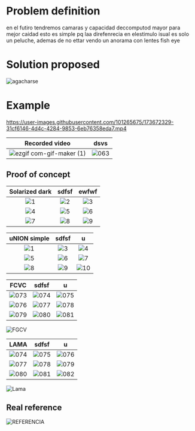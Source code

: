 # Problem definition
en el futiro tendremos camaras y capacidad deccomputod mayor para mejor caidad
esto es simple pq laa direfenrecia en elestimulo isual es solo un peluche, ademas de no ettar vendo un anorama con lentes fish eye
# Solution proposed

![agacharse](https://user-images.githubusercontent.com/101265675/173701110-a3ecea34-627a-4acd-ae04-34fbff81cfca.png)

# Example


https://user-images.githubusercontent.com/101265675/173672329-31cf6146-4d4c-4284-9853-6eb76358eda7.mp4

|Recorded video| dsvs|
|---|---|
|![ezgif com-gif-maker (1)](https://user-images.githubusercontent.com/101265675/173702909-b67efb60-a53e-48f0-b33c-49d60f9ad57e.gif)|![063](https://user-images.githubusercontent.com/101265675/173706526-db65f00d-78bb-43a6-8234-b65682c377bb.png)|




## Proof of concept



Solarized dark | sdfsf     | ewfwf       
:-------------------------:|:-------------------------:|:-------------------:
 ![ 1](https://user-images.githubusercontent.com/101265675/173705950-6209c593-38fc-421c-bc79-50a2e7db7b6a.png)|![ 2](https://user-images.githubusercontent.com/101265675/173705957-7f124615-1a10-4bcc-b78a-e2fc04a725c8.png)  | ![ 3](https://user-images.githubusercontent.com/101265675/173705962-b869cfa3-068b-4a02-9871-35eaeff655fb.png)
 ![ 4](https://user-images.githubusercontent.com/101265675/173705965-7349e0c5-6400-4583-8e15-4544c9a7d446.png)|![ 5](https://user-images.githubusercontent.com/101265675/173705974-1f88aa1a-27c5-49db-bfed-0e8a4d22ecb3.png)| ![ 6](https://user-images.githubusercontent.com/101265675/173705986-4217bfeb-c4c1-435d-b696-fee22106e05c.png)
 ![ 7](https://user-images.githubusercontent.com/101265675/173705999-aa1ad69f-50e2-4942-9a33-9e451afe4242.png)|![ 8](https://user-images.githubusercontent.com/101265675/173706006-349a3612-3cb2-4ca7-abd2-15c231f2a800.png)|![ 9](https://user-images.githubusercontent.com/101265675/173706018-1863a435-55d8-4b60-a38f-40254e4c0db8.png)


uNION simple | sdfsf     | u
:-------------------------:|:-------------------------:|:-------------------:
![1](https://user-images.githubusercontent.com/101265675/173706829-64ff797b-5e99-4c91-ab5a-ff2ee89eb4cc.png)|![3](https://user-images.githubusercontent.com/101265675/173706835-ccada216-2a39-4b22-8539-216611e9b193.png)|![4](https://user-images.githubusercontent.com/101265675/173706848-c1cd08ca-2110-46f3-b585-c9e74cf7ad9f.png)
![5](https://user-images.githubusercontent.com/101265675/173706859-de8e06a9-cdc8-4e49-9312-092bc2602608.png)|![6](https://user-images.githubusercontent.com/101265675/173706865-47322321-2157-478d-b1fe-432b7a5b52e0.png)|![7](https://user-images.githubusercontent.com/101265675/173706870-68d47497-751d-4fc0-864f-4ee3e1a04274.png)
![8](https://user-images.githubusercontent.com/101265675/173706875-7e374bea-2430-49b7-b80d-e6fbf609c554.png)|![9](https://user-images.githubusercontent.com/101265675/173706886-2e203926-5c12-4158-8b55-704fa709c222.png)|![10](https://user-images.githubusercontent.com/101265675/173706891-dac84d0e-f354-4d85-9885-08e212cbacb2.png)


FCVC | sdfsf     | u
:-------------------------:|:-------------------------:|:-------------------:
![073](https://user-images.githubusercontent.com/101265675/173708234-e716d552-bcbb-41fc-8e98-1f0648c30a48.png)|![074](https://user-images.githubusercontent.com/101265675/173708245-41f2b5d7-a8d1-43ad-83a4-0c6782db2e0b.png)|![075](https://user-images.githubusercontent.com/101265675/173708253-40923e2a-88cc-41a1-8a37-676e1082801b.png)
![076](https://user-images.githubusercontent.com/101265675/173708259-2add4b14-bb1c-4a73-9035-7ae40a6f0fa5.png)|![077](https://user-images.githubusercontent.com/101265675/173708267-d25de3dc-516c-4e38-9de4-bdabd8728a66.png)|![078](https://user-images.githubusercontent.com/101265675/173708277-ea245f7e-c86b-42bb-be90-8ee414f05cdf.png)
![079](https://user-images.githubusercontent.com/101265675/173708282-ef211334-4991-4ee6-b58d-2a76878e0dd0.png)|![080](https://user-images.githubusercontent.com/101265675/173708291-63c78bf3-98ab-4fc2-8aa9-fa92574fef71.png)|![081](https://user-images.githubusercontent.com/101265675/173708306-ada15ab7-a9b1-4e26-895c-fe0a4cfbd55e.png)


![FGCV](https://user-images.githubusercontent.com/101265675/173709182-47833cf0-469b-439b-9165-e6ce97807a63.gif)


LAMA | sdfsf     | u
:-------------------------:|:-------------------------:|:-------------------:
![074](https://user-images.githubusercontent.com/101265675/173708420-56f06834-da60-4412-9bef-480feb3c1b50.png)|![075](https://user-images.githubusercontent.com/101265675/173708424-a9572d1f-0860-459f-bd18-2bfe7cb92e17.png)|![076](https://user-images.githubusercontent.com/101265675/173708430-d62908b1-efbc-4164-a27b-cc14f01acc80.png)
![077](https://user-images.githubusercontent.com/101265675/173708437-3f1bf8ce-e801-4136-9578-0ad9a1381638.png)|![078](https://user-images.githubusercontent.com/101265675/173708441-0fe2d000-02ab-454d-8c7e-450603f34f7c.png)|![079](https://user-images.githubusercontent.com/101265675/173708446-ffb7b102-4ae7-4178-8a0b-605a2d8713c7.png)
![080](https://user-images.githubusercontent.com/101265675/173708457-9dbd1d7f-ee79-46cc-9635-82293431e4c4.png)|![081](https://user-images.githubusercontent.com/101265675/173708458-b8ed74ae-8903-4370-a160-00782f541be1.png)|![082](https://user-images.githubusercontent.com/101265675/173708465-3575f1fa-60ec-4b13-b94f-29270f97c618.png)


![Lama](https://user-images.githubusercontent.com/101265675/173709197-106fe38d-f7c4-4457-8c7c-8bfa038d36ec.gif)




## Real reference

![REFERENCIA](https://user-images.githubusercontent.com/101265675/173709230-05edfe17-23ba-409f-8e91-3400edfe40ff.gif)


